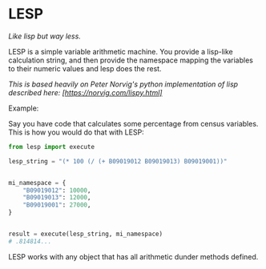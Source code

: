 # LESP

*Like lisp but way less.*

LESP is a simple variable arithmetic machine. You provide a lisp-like calculation string, and then provide the namespace mapping the variables to their numeric values and lesp does the rest.

*This is based heavily on Peter Norvig's python implementation of lisp described here: [https://norvig.com/lispy.html]*

Example:

Say you have code that calculates some percentage from census variables. This is how you would do that with LESP:


```python
from lesp import execute

lesp_string = "(* 100 (/ (+ B09019012 B09019013) B09019001))"


mi_namespace = {
    "B09019012": 10000,
    "B09019013": 12000,
    "B09019001": 27000,
}


result = execute(lesp_string, mi_namespace)
# .814814...
```

LESP works with any object that has all arithmetic dunder methods defined.

